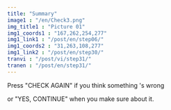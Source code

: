 ```yaml
---
title: "Summary"
image1 : "/en/Check3.png"
img_title1 : "Picture 01"
img1_coords1 : "167,262,254,277"
img1_link1 : "/post/en/step06/"
img1_coords2 : "31,263,108,277"
img1_link2 : "/post/en/step30/"
tranvi : "/post/vi/step31/"
tranen : "/post/en/step31/"
---
```

Press "CHECK AGAIN" if you think something 's wrong 

or "YES, CONTINUE" when you make sure about it.